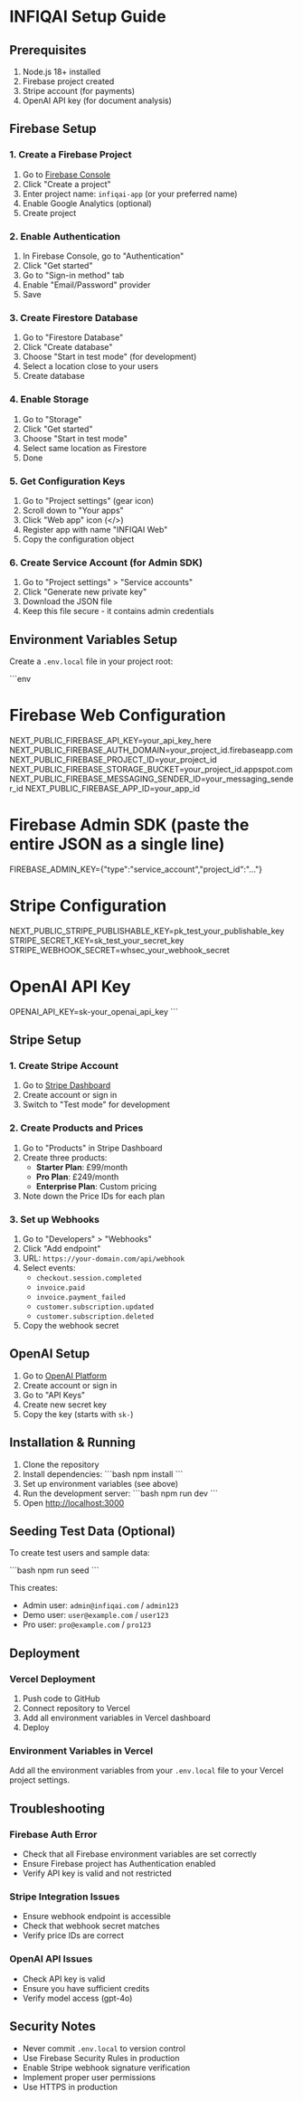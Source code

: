 # INFIQAI Setup Guide

## Prerequisites

1. Node.js 18+ installed
2. Firebase project created
3. Stripe account (for payments)
4. OpenAI API key (for document analysis)

## Firebase Setup

### 1. Create a Firebase Project

1. Go to [Firebase Console](https://console.firebase.google.com/)
2. Click "Create a project"
3. Enter project name: `infiqai-app` (or your preferred name)
4. Enable Google Analytics (optional)
5. Create project

### 2. Enable Authentication

1. In Firebase Console, go to "Authentication"
2. Click "Get started"
3. Go to "Sign-in method" tab
4. Enable "Email/Password" provider
5. Save

### 3. Create Firestore Database

1. Go to "Firestore Database"
2. Click "Create database"
3. Choose "Start in test mode" (for development)
4. Select a location close to your users
5. Create database

### 4. Enable Storage

1. Go to "Storage"
2. Click "Get started"
3. Choose "Start in test mode"
4. Select same location as Firestore
5. Done

### 5. Get Configuration Keys

1. Go to "Project settings" (gear icon)
2. Scroll down to "Your apps"
3. Click "Web app" icon (</>)
4. Register app with name "INFIQAI Web"
5. Copy the configuration object

### 6. Create Service Account (for Admin SDK)

1. Go to "Project settings" > "Service accounts"
2. Click "Generate new private key"
3. Download the JSON file
4. Keep this file secure - it contains admin credentials

## Environment Variables Setup

Create a `.env.local` file in your project root:

\`\`\`env
# Firebase Web Configuration
NEXT_PUBLIC_FIREBASE_API_KEY=your_api_key_here
NEXT_PUBLIC_FIREBASE_AUTH_DOMAIN=your_project_id.firebaseapp.com
NEXT_PUBLIC_FIREBASE_PROJECT_ID=your_project_id
NEXT_PUBLIC_FIREBASE_STORAGE_BUCKET=your_project_id.appspot.com
NEXT_PUBLIC_FIREBASE_MESSAGING_SENDER_ID=your_messaging_sender_id
NEXT_PUBLIC_FIREBASE_APP_ID=your_app_id

# Firebase Admin SDK (paste the entire JSON as a single line)
FIREBASE_ADMIN_KEY={"type":"service_account","project_id":"..."}

# Stripe Configuration
NEXT_PUBLIC_STRIPE_PUBLISHABLE_KEY=pk_test_your_publishable_key
STRIPE_SECRET_KEY=sk_test_your_secret_key
STRIPE_WEBHOOK_SECRET=whsec_your_webhook_secret

# OpenAI API Key
OPENAI_API_KEY=sk-your_openai_api_key
\`\`\`

## Stripe Setup

### 1. Create Stripe Account
1. Go to [Stripe Dashboard](https://dashboard.stripe.com/)
2. Create account or sign in
3. Switch to "Test mode" for development

### 2. Create Products and Prices
1. Go to "Products" in Stripe Dashboard
2. Create three products:
   - **Starter Plan**: £99/month
   - **Pro Plan**: £249/month  
   - **Enterprise Plan**: Custom pricing
3. Note down the Price IDs for each plan

### 3. Set up Webhooks
1. Go to "Developers" > "Webhooks"
2. Click "Add endpoint"
3. URL: `https://your-domain.com/api/webhook`
4. Select events:
   - `checkout.session.completed`
   - `invoice.paid`
   - `invoice.payment_failed`
   - `customer.subscription.updated`
   - `customer.subscription.deleted`
5. Copy the webhook secret

## OpenAI Setup

1. Go to [OpenAI Platform](https://platform.openai.com/)
2. Create account or sign in
3. Go to "API Keys"
4. Create new secret key
5. Copy the key (starts with `sk-`)

## Installation & Running

1. Clone the repository
2. Install dependencies:
   \`\`\`bash
   npm install
   \`\`\`
3. Set up environment variables (see above)
4. Run the development server:
   \`\`\`bash
   npm run dev
   \`\`\`
5. Open [http://localhost:3000](http://localhost:3000)

## Seeding Test Data (Optional)

To create test users and sample data:

\`\`\`bash
npm run seed
\`\`\`

This creates:
- Admin user: `admin@infiqai.com` / `admin123`
- Demo user: `user@example.com` / `user123`
- Pro user: `pro@example.com` / `pro123`

## Deployment

### Vercel Deployment

1. Push code to GitHub
2. Connect repository to Vercel
3. Add all environment variables in Vercel dashboard
4. Deploy

### Environment Variables in Vercel

Add all the environment variables from your `.env.local` file to your Vercel project settings.

## Troubleshooting

### Firebase Auth Error
- Check that all Firebase environment variables are set correctly
- Ensure Firebase project has Authentication enabled
- Verify API key is valid and not restricted

### Stripe Integration Issues
- Ensure webhook endpoint is accessible
- Check that webhook secret matches
- Verify price IDs are correct

### OpenAI API Issues
- Check API key is valid
- Ensure you have sufficient credits
- Verify model access (gpt-4o)

## Security Notes

- Never commit `.env.local` to version control
- Use Firebase Security Rules in production
- Enable Stripe webhook signature verification
- Implement proper user permissions
- Use HTTPS in production
